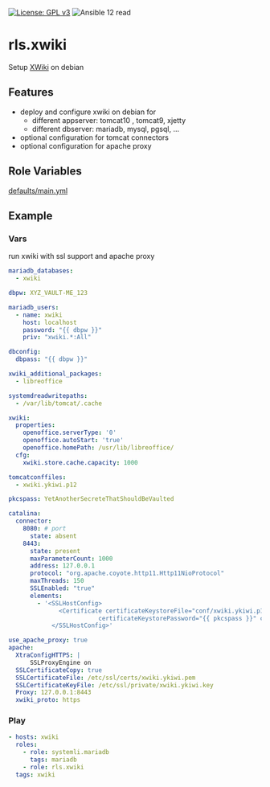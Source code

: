 [![License: GPL v3](https://img.shields.io/badge/License-GPL%20v3-blue.svg)](http://www.gnu.org/licenses/gpl-3.0)
![Ansible 12 read](https://img.shields.io/badge/ansible_12-ready-green?logo=ansible&labelColor=black)


# rls.xwiki

Setup [XWiki](https://www.xwiki.org/) on debian

## Features

  * deploy and configure xwiki on debian for
    * different appserver: tomcat10 , tomcat9, xjetty
    * different dbserver: mariadb, mysql, pgsql, ...
  * optional configuration for tomcat connectors
  * optional configuration for apache proxy

## Role Variables

[defaults/main.yml](defaults/main.yml)


## Example

### Vars

run xwiki with ssl support and apache proxy

```yaml
mariadb_databases:
  - xwiki

dbpw: XYZ_VAULT-ME_123

mariadb_users:
  - name: xwiki
    host: localhost
    password: "{{ dbpw }}"
    priv: "xwiki.*:All"

dbconfig:
  dbpass: "{{ dbpw }}"

xwiki_additional_packages:
  - libreoffice

systemdreadwritepaths:
  - /var/lib/tomcat/.cache

xwiki:
  properties:
    openoffice.serverType: '0'
    openoffice.autoStart: 'true'
    openoffice.homePath: /usr/lib/libreoffice/
  cfg:
    xwiki.store.cache.capacity: 1000

tomcatconffiles:
  - xwiki.ykiwi.p12

pkcspass: YetAnotherSecreteThatShouldBeVaulted

catalina:
  connector:
    8080: # port
      state: absent
    8443:
      state: present
      maxParameterCount: 1000
      address: 127.0.0.1
      protocol: "org.apache.coyote.http11.Http11NioProtocol"
      maxThreads: 150
      SSLEnabled: "true"
      elements:
        - '<SSLHostConfig>
              <Certificate certificateKeystoreFile="conf/xwiki.ykiwi.p12"
                         certificateKeystorePassword="{{ pkcspass }}" certificateKeystoreType="PKCS12" />
            </SSLHostConfig>'

use_apache_proxy: true
apache:
  XtraConfigHTTPS: |
      SSLProxyEngine on
  SSLCertificateCopy: true
  SSLCertificateFile: /etc/ssl/certs/xwiki.ykiwi.pem
  SSLCertificateKeyFile: /etc/ssl/private/xwiki.ykiwi.key
  Proxy: 127.0.0.1:8443
  xwiki_proto: https
```
### Play

```yaml
- hosts: xwiki
  roles:
    - role: systemli.mariadb
      tags: mariadb
    - role: rls.xwiki
  tags: xwiki
```
